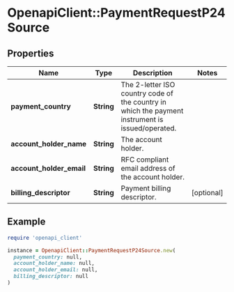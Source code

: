 # OpenapiClient::PaymentRequestP24Source

## Properties

| Name | Type | Description | Notes |
| ---- | ---- | ----------- | ----- |
| **payment_country** | **String** | The 2-letter ISO country code of the country in which the payment instrument is issued/operated. |  |
| **account_holder_name** | **String** | The account holder. |  |
| **account_holder_email** | **String** | RFC compliant email address of the account holder. |  |
| **billing_descriptor** | **String** | Payment billing descriptor. | [optional] |

## Example

```ruby
require 'openapi_client'

instance = OpenapiClient::PaymentRequestP24Source.new(
  payment_country: null,
  account_holder_name: null,
  account_holder_email: null,
  billing_descriptor: null
)
```

